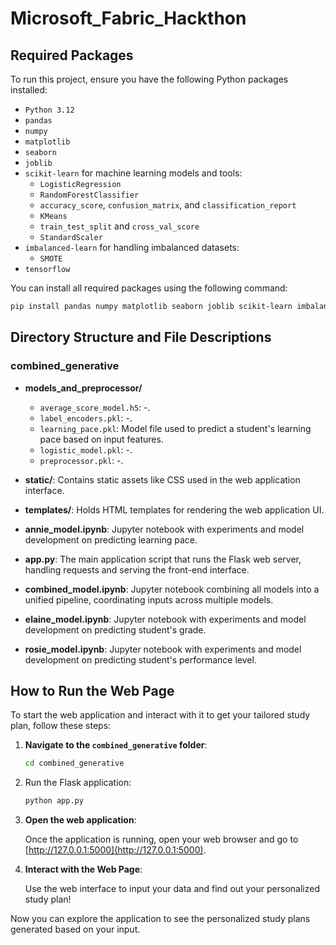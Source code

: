 # Microsoft_Fabric_Hackthon

## Required Packages

To run this project, ensure you have the following Python packages installed:

- `Python 3.12`
- `pandas` 
- `numpy` 
- `matplotlib` 
- `seaborn` 
- `joblib`
- `scikit-learn` for machine learning models and tools:
  - `LogisticRegression` 
  - `RandomForestClassifier` 
  - `accuracy_score`, `confusion_matrix`, and `classification_report`
  - `KMeans`
  - `train_test_split` and `cross_val_score` 
  - `StandardScaler` 
- `imbalanced-learn` for handling imbalanced datasets:
  - `SMOTE` 
- `tensorflow`

You can install all required packages using the following command:

```bash
pip install pandas numpy matplotlib seaborn joblib scikit-learn imbalanced-learn tensorflow
````

## Directory Structure and File Descriptions

### combined_generative

- **models_and_preprocessor/**
  - `average_score_model.h5`: -.
  - `label_encoders.pkl`: -.
  - `learning_pace.pkl`: Model file used to predict a student's learning pace based on input features.
  - `logistic_model.pkl`: -.
  - `preprocessor.pkl`: -.

- **static/**: Contains static assets like CSS used in the web application interface.

- **templates/**: Holds HTML templates for rendering the web application UI.

- **annie_model.ipynb**: Jupyter notebook with experiments and model development on predicting learning pace. 

- **app.py**: The main application script that runs the Flask web server, handling requests and serving the front-end interface.

- **combined_model.ipynb**: Jupyter notebook combining all models into a unified pipeline, coordinating inputs across multiple models.

- **elaine_model.ipynb**: Jupyter notebook with experiments and model development on predicting student's grade. 

- **rosie_model.ipynb**: Jupyter notebook with experiments and model development on predicting student's performance level.

## How to Run the Web Page

To start the web application and interact with it to get your tailored study plan, follow these steps:

1. **Navigate to the `combined_generative` folder**:

   ```bash
   cd combined_generative
   ```
2. Run the Flask application:

   ```bash
   python app.py
   ```
3. **Open the web application**:

   Once the application is running, open your web browser and go to [http://127.0.0.1:5000](http://127.0.0.1:5000).

4. **Interact with the Web Page**:

   Use the web interface to input your data and find out your personalized study plan!

Now you can explore the application to see the personalized study plans generated based on your input.


   

